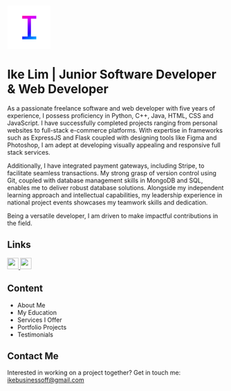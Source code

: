 <a href="ikeawesom.github.io">
  <img src="resources/misc/icon.png" width="100" height="100" />
</a>

# Ike Lim | Junior Software Developer & Web Developer

As a passionate freelance software and web developer with five years of experience, I possess proficiency in Python, C++, Java, HTML, CSS and JavaScript. I have successfully completed projects ranging from personal websites to full-stack e-commerce platforms. With expertise in frameworks such as ExpressJS and Flask coupled with designing tools like Figma and Photoshop, I am adept at developing visually appealing and responsive full stack services. 

Additionally, I have integrated payment gateways, including Stripe, to facilitate seamless transactions. My strong grasp of version control using Git, coupled with database management skills in MongoDB and SQL, enables me to deliver robust database solutions. Alongside my independent learning approach and intellectual capabilities, my leadership experience in national project events showcases my teamwork skills and dedication.

Being a versatile developer, I am driven to make impactful contributions in the field.

## Links
<a href="https://linkedin.com/in/ike-lim">
  <img src="https://cdn-icons-png.flaticon.com/512/174/174857.png" width="26" height="26"/>
</a>
<a href="https://instagram.com/ikeawesom">
  <img src="https://cdn-icons-png.flaticon.com/512/1409/1409946.png" width="26" height="26"/>
</a>

## Content
- About Me
- My Education
- Services I Offer
- Portfolio Projects
- Testimonials

## Contact Me
Interested in working on a project together?
Get in touch me: ikebusinessoff@gmail.com
